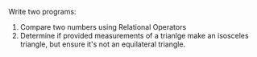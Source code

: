 Write two programs:
1. Compare two numbers using Relational Operators
2. Determine if provided measurements of a trianlge make an isosceles triangle, but ensure it's not an equilateral triangle. 
